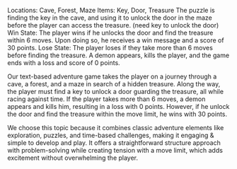 Locations: Cave, Forest, Maze
Items: Key, Door, Treasure
The puzzle is finding the key in the cave, and using it to unlock the door in the maze before the player can access the treasure. (need key to unlock the door)
Win State: The player wins if he unlocks the door and find the treasure within 6 moves. Upon doing so, he receives a win message and a score of 30 points.
Lose State: The player loses if they take more than 6 moves before finding the treasure. A demon appears, kills the player, and the game ends with a loss and score of 0 points.

Our text-based adventure game takes the player on a journey through a cave, a forest, and a maze in search of a hidden treasure. Along the way, the player must find a key to unlock a door guarding the treasure, all while racing against time. If the player takes more than 6 moves, a demon appears and kills him, resulting in a loss with 0 points. However, if he unlock the door and find the treasure within the move limit, he wins with 30 points. 

We choose this topic because it combines classic adventure elements like exploration, puzzles, and time-based challenges, making it engaging & simple to develop and play. 
It offers a straightforward structure approach with problem-solving while creating tension with a move limit, which adds excitement without overwhelming the player.
